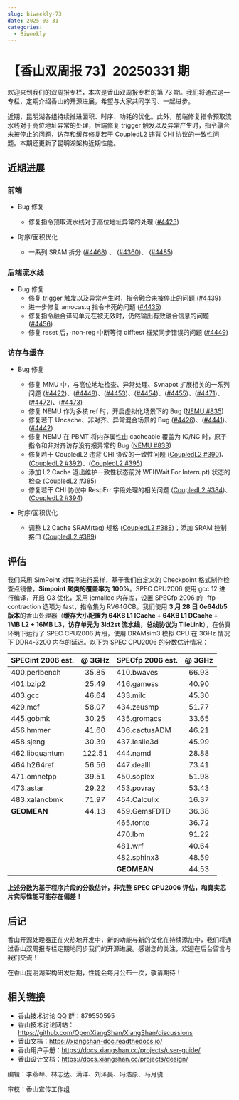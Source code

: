 ```yaml
---
slug: biweekly-73
date: 2025-03-31
categories:
  - Biweekly
---
```


# 【香山双周报 73】20250331 期

欢迎来到我们的双周报专栏，本次是香山双周报专栏的第 73 期。我们将通过这一专栏，定期介绍香山的开源进展，希望与大家共同学习、一起进步。

近期，昆明湖各组持续推进面积、时序、功耗的优化。此外，前端修复指令预取流水线对于高位地址异常的处理，后端修复 trigger 触发以及异常产生时，指令融合未被停止的问题，访存和缓存修复若干 CoupledL2 违背 CHI 协议的一致性问题。本期还更新了昆明湖架构近期性能。

<!-- more -->

## 近期进展

### 前端

- Bug 修复

  - 修复指令预取流水线对于高位地址异常的处理 ([#4423](https://github.com/OpenXiangShan/XiangShan/pull/4423))

- 时序/面积优化
  - 一系列 SRAM 拆分 ([#4468](https://github.com/OpenXiangShan/XiangShan/pull/4468)) 、 ([#4360](https://github.com/OpenXiangShan/XiangShan/pull/4360))、 ([#4485](https://github.com/OpenXiangShan/XiangShan/pull/4485))

### 后端流水线

- Bug 修复
  - 修复 trigger 触发以及异常产生时，指令融合未被停止的问题 ([#4439](https://github.com/OpenXiangShan/XiangShan/pull/4439))
  - 进一步修复 amocas.q 指令卡死的问题 ([#4435](https://github.com/OpenXiangShan/XiangShan/pull/4435))
  - 修复指令融合译码单元在被无效时，仍然输出有效融合信息的问题 ([#4456](https://github.com/OpenXiangShan/XiangShan/pull/4456))
  - 修复 reset 后，non-reg 中断等待 difftest 框架同步错误的问题 ([#4449](https://github.com/OpenXiangShan/XiangShan/pull/4449))

### 访存与缓存

- Bug 修复

  - 修复 MMU 中，与高位地址检查、异常处理、Svnapot 扩展相关的一系列问题 ([#4422](https://github.com/OpenXiangShan/XiangShan/pull/4422))、([#4448](https://github.com/OpenXiangShan/XiangShan/pull/4448))、([#4453](https://github.com/OpenXiangShan/XiangShan/pull/4453))、([#4454](https://github.com/OpenXiangShan/XiangShan/pull/4454))、([#4455](https://github.com/OpenXiangShan/XiangShan/pull/4455))、([#4471](https://github.com/OpenXiangShan/XiangShan/pull/4471))、([#4472](https://github.com/OpenXiangShan/XiangShan/pull/4472))、([#4473](https://github.com/OpenXiangShan/XiangShan/pull/4473))
  - 修复 NEMU 作为多核 ref 时，开启虚拟化场景下的 Bug ([NEMU #835](https://github.com/OpenXiangShan/NEMU/pull/835))
  - 修复若干 Uncache、非对齐、异常混合场景的 Bug ([#4426](https://github.com/OpenXiangShan/XiangShan/pull/4426))、([#4441](https://github.com/OpenXiangShan/XiangShan/pull/4441))、([#4442](https://github.com/OpenXiangShan/XiangShan/pull/4442))
  - 修复 NEMU 在 PBMT 将内存属性由 cacheable 覆盖为 IO/NC 时，原子指令和非对齐访存没有报异常的 Bug ([NEMU #833](https://github.com/OpenXiangShan/NEMU/pull/833))
  - 修复若干 CoupledL2 违背 CHI 协议的一致性问题 ([CoupledL2 #390](https://github.com/OpenXiangShan/CoupledL2/pull/390))、([CoupledL2 #392](https://github.com/OpenXiangShan/CoupledL2/pull/392))、([CoupledL2 #395](https://github.com/OpenXiangShan/CoupledL2/pull/395))
  - 添加 L2 Cache 退出维护一致性状态前对 WFI(Wait For Interrupt) 状态的检查 ([CoupledL2 #385](https://github.com/OpenXiangShan/CoupledL2/pull/385))
  - 修复若干 CHI 协议中 RespErr 字段处理的相关问题 ([CoupledL2 #384](https://github.com/OpenXiangShan/CoupledL2/pull/384))、([CoupledL2 #394](https://github.com/OpenXiangShan/CoupledL2/pull/394))

- 时序/面积优化
  - 调整 L2 Cache SRAM(tag) 规格 ([CoupledL2 #388](https://github.com/OpenXiangShan/CoupledL2/pull/388))；添加 SRAM 控制接口 ([CoupledL2 #389](https://github.com/OpenXiangShan/CoupledL2/pull/389))

## 评估

我们采用 SimPoint 对程序进行采样，基于我们自定义的 Checkpoint 格式制作检查点镜像，**Simpoint 聚类的覆盖率为 100%**。SPEC CPU2006 使用 gcc 12 进行编译，开启 O3 优化，采用 jemalloc 内存库，设置 SPECfp 2006 的 -ffp-contraction 选项为 fast，指令集为 RV64GCB。我们使用 **3 月 28 日 0e64db5 版本**的香山处理器（**缓存大小配置为 64KB L1 ICache + 64KB L1 DCache + 1MB L2 + 16MB L3，访存单元为 3ld2st 流水线，总线协议为 TileLink**），在仿真环境下运行了 SPEC CPU2006 片段，使用 DRAMsim3 模拟 CPU 在 3GHz 情况下 DDR4-3200 内存的延迟。以下为 SPEC CPU2006 的分数估计情况：

| SPECint 2006 est. | @ 3GHz | SPECfp 2006 est. | @ 3GHz |
| :---------------- | :----: | :--------------- | :----: |
| 400.perlbench     | 35.85  | 410.bwaves       | 66.93  |
| 401.bzip2         | 25.49  | 416.gamess       | 40.90  |
| 403.gcc           | 46.64  | 433.milc         | 45.30  |
| 429.mcf           | 58.07  | 434.zeusmp       | 51.77  |
| 445.gobmk         | 30.25  | 435.gromacs      | 33.65  |
| 456.hmmer         | 41.60  | 436.cactusADM    | 46.21  |
| 458.sjeng         | 30.39  | 437.leslie3d     | 45.99  |
| 462.libquantum    | 122.51 | 444.namd         | 28.88  |
| 464.h264ref       | 56.56  | 447.dealII       | 73.41  |
| 471.omnetpp       | 39.51  | 450.soplex       | 51.98  |
| 473.astar         | 29.22  | 453.povray       | 53.43  |
| 483.xalancbmk     | 71.97  | 454.Calculix     | 16.37  |
| **GEOMEAN**       | 44.13  | 459.GemsFDTD     | 36.38  |
|                   |        | 465.tonto        | 36.72  |
|                   |        | 470.lbm          | 91.22  |
|                   |        | 481.wrf          | 40.64  |
|                   |        | 482.sphinx3      | 48.59  |
|                   |        | **GEOMEAN**      | 44.53  |

**上述分数为基于程序片段的分数估计，非完整 SPEC CPU2006 评估，和真实芯片实际性能可能存在偏差！**

## 后记

香山开源处理器正在火热地开发中，新的功能与新的优化在持续添加中，我们将通过香山双周报专栏定期地同步我们的开源进展。感谢您的关注，欢迎在后台留言与我们交流！

在香山昆明湖架构研发后期，性能会每月公布一次，敬请期待！

## 相关链接

- 香山技术讨论 QQ 群：879550595
- 香山技术讨论网站：https://github.com/OpenXiangShan/XiangShan/discussions
- 香山文档：https://xiangshan-doc.readthedocs.io/
- 香山用户手册：https://docs.xiangshan.cc/projects/user-guide/
- 香山设计文档：https://docs.xiangshan.cc/projects/design/

编辑：李燕琴、林志达、满洋、刘泽昊、冯浩原、马月骁

审校：香山宣传工作组
